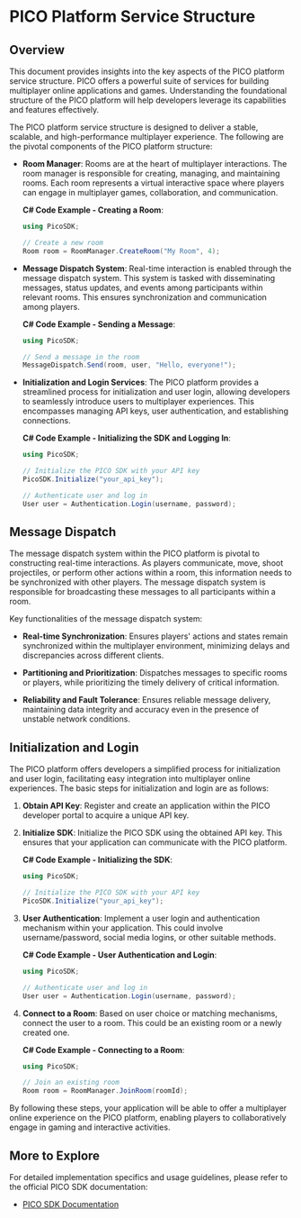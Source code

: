 # PICO Platform Service Structure

## Overview

This document provides insights into the key aspects of the PICO platform service structure. PICO offers a powerful suite of services for building multiplayer online applications and games. Understanding the foundational structure of the PICO platform will help developers leverage its capabilities and features effectively.

The PICO platform service structure is designed to deliver a stable, scalable, and high-performance multiplayer experience. The following are the pivotal components of the PICO platform structure:

- **Room Manager**: Rooms are at the heart of multiplayer interactions. The room manager is responsible for creating, managing, and maintaining rooms. Each room represents a virtual interactive space where players can engage in multiplayer games, collaboration, and communication.

   **C# Code Example - Creating a Room**:
   
   ```csharp
   using PicoSDK;

   // Create a new room
   Room room = RoomManager.CreateRoom("My Room", 4);
   ```

- **Message Dispatch System**: Real-time interaction is enabled through the message dispatch system. This system is tasked with disseminating messages, status updates, and events among participants within relevant rooms. This ensures synchronization and communication among players.

   **C# Code Example - Sending a Message**:
   
   ```csharp
   using PicoSDK;

   // Send a message in the room
   MessageDispatch.Send(room, user, "Hello, everyone!");
   ```

- **Initialization and Login Services**: The PICO platform provides a streamlined process for initialization and user login, allowing developers to seamlessly introduce users to multiplayer experiences. This encompasses managing API keys, user authentication, and establishing connections.

   **C# Code Example - Initializing the SDK and Logging In**:
   
   ```csharp
   using PicoSDK;

   // Initialize the PICO SDK with your API key
   PicoSDK.Initialize("your_api_key");

   // Authenticate user and log in
   User user = Authentication.Login(username, password);
   ```

## Message Dispatch

The message dispatch system within the PICO platform is pivotal to constructing real-time interactions. As players communicate, move, shoot projectiles, or perform other actions within a room, this information needs to be synchronized with other players. The message dispatch system is responsible for broadcasting these messages to all participants within a room.

Key functionalities of the message dispatch system:

- **Real-time Synchronization**: Ensures players' actions and states remain synchronized within the multiplayer environment, minimizing delays and discrepancies across different clients.

- **Partitioning and Prioritization**: Dispatches messages to specific rooms or players, while prioritizing the timely delivery of critical information.

- **Reliability and Fault Tolerance**: Ensures reliable message delivery, maintaining data integrity and accuracy even in the presence of unstable network conditions.

## Initialization and Login

The PICO platform offers developers a simplified process for initialization and user login, facilitating easy integration into multiplayer online experiences. The basic steps for initialization and login are as follows:

1. **Obtain API Key**: Register and create an application within the PICO developer portal to acquire a unique API key.

2. **Initialize SDK**: Initialize the PICO SDK using the obtained API key. This ensures that your application can communicate with the PICO platform.

   **C# Code Example - Initializing the SDK**:
   
   ```csharp
   using PicoSDK;

   // Initialize the PICO SDK with your API key
   PicoSDK.Initialize("your_api_key");
   ```

3. **User Authentication**: Implement a user login and authentication mechanism within your application. This could involve username/password, social media logins, or other suitable methods.

   **C# Code Example - User Authentication and Login**:
   
   ```csharp
   using PicoSDK;

   // Authenticate user and log in
   User user = Authentication.Login(username, password);
   ```

4. **Connect to a Room**: Based on user choice or matching mechanisms, connect the user to a room. This could be an existing room or a newly created one.

   **C# Code Example - Connecting to a Room**:
   
   ```csharp
   using PicoSDK;

   // Join an existing room
   Room room = RoomManager.JoinRoom(roomId);
   ```

By following these steps, your application will be able to offer a multiplayer online experience on the PICO platform, enabling players to collaboratively engage in gaming and interactive activities.

## More to Explore

For detailed implementation specifics and usage guidelines, please refer to the official PICO SDK documentation:

- [PICO SDK Documentation](https://pico-sdk-docs.example.com)
